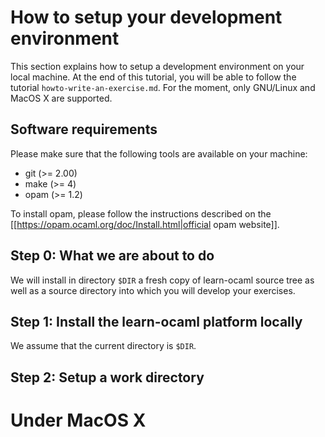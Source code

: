 How to setup your development environment
=========================================

This section explains how to setup a development environment on your
local machine. At the end of this tutorial, you will be able to follow
the tutorial `howto-write-an-exercise.md`. For the moment, only
GNU/Linux and MacOS X are supported.

## Software requirements

Please make sure that the following tools are available on your machine:
- git    (>= 2.00)
- make   (>= 4)
- opam   (>= 1.2)

To install opam, please follow the instructions described on the
[[https://opam.ocaml.org/doc/Install.html|official opam website]].

## Step 0: What we are about to do

We will install in directory ``$DIR`` a fresh copy of learn-ocaml
source tree as well as a source directory into which you will develop
your exercises.

## Step 1: Install the learn-ocaml platform locally

We assume that the current directory is ``$DIR``.

## Step 2: Setup a work directory

# Under MacOS X